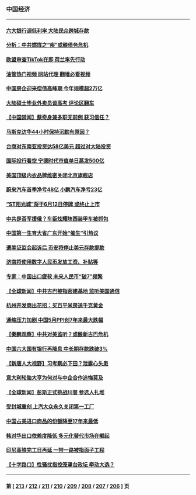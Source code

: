 ### 中国经济
---
#### [六大银行调低利率 大陆民众跨城存款](../../pages/ncid283/n14013998.md?06121645) 
#### [分析：中共燃煤之“疾”或酿债务危机](../../pages/ncid283/n14012605.md?06121645) 
#### [欧盟审查TikTok在即 荷兰率先行动](../../pages/ncid283/n14013812.md?06121645) 
#### [油管热门视频 网站代理 翻墙必看视频](http://138.2.39.72:81/youtube.html?epic-marker?06121645)
#### [中国房企迎来偿债高峰期 今年规模超2万亿](../../pages/ncid283/n14013863.md?06121645) 
#### [大陆硕士毕业外卖员谈高考 评论区翻车](../../pages/ncid283/n14013677.md?06121645) 
#### [【中国禁闻】蔡奇身兼多职无前例 获习信任？](../../pages/ncid283/n14013426.md?06121645) 
#### [马斯克访华44小时保持沉默有原因？](../../pages/ncid283/n14013660.md?06121645) 
#### [台商对东南亚投资达58亿美元 超过对大陆投资](../../pages/ncid283/n14013280.md?06121645) 
#### [国际投行看空 宁德时代市值单日蒸发500亿](../../pages/ncid283/n14013507.md?06121645) 
#### [美国顶级内衣品牌维密关闭北京旗舰店](../../pages/ncid283/n14013443.md?06121645) 
#### [蔚来汽车首季净亏48亿 小鹏汽车净亏23亿](../../pages/ncid283/n14013481.md?06121645) 
#### [“ST阳光城”将于6月12日停牌 或终止上市](../../pages/ncid283/n14013378.md?06121645) 
#### [中共是否军援俄？车臣炫耀陕西装甲车被抓包](../../pages/ncid283/n14013189.md?06121645) 
#### [中国第一生育大省广东开始“催生”引热议](../../pages/ncid283/n14012641.md?06121645) 
#### [遭美证监会起诉后 币安将停止美元存款提款](../../pages/ncid283/n14013219.md?06121645) 
#### [济南将使用数字人民币发放工资、补贴等](../../pages/ncid283/n14013181.md?06121645) 
#### [专家：中国出口疲软 未来人民币“破7”频繁](../../pages/ncid283/n14013081.md?06121645) 
#### [【全球新闻】中共古巴被指密建基地 监听美国通信](../../pages/ncid283/n14013071.md?06121645) 
#### [杭州开发商出花招：买百平米房送千克黄金](../../pages/ncid283/n14012918.md?06121645) 
#### [通缩压力加剧 中国5月PPI创7年来最大跌幅](../../pages/ncid283/n14012933.md?06121645) 
#### [【秦鹏观察】中共对美监听？或酿新古巴危机](../../pages/ncid283/n14012690.md?06121645) 
#### [中国六大国有银行再降息 中长期存款跌破3%](../../pages/ncid283/n14012514.md?06121645) 
#### [【新唐人大视野】习考察必下田？泄露心头患](../../pages/ncid283/n14012503.md?06121645) 
#### [意大利轮胎大亨为何对与中企合作追悔莫及](../../pages/ncid283/n14011825.md?06121645) 
#### [【全球新闻】彭斯正式挑战川普 参选人扎堆](../../pages/ncid283/n14012289.md?06121645) 
#### [受封城重创 上汽大众永久关闭第一工厂](../../pages/ncid283/n14012226.md?06121645) 
#### [中国占美进口商品的份额降至17年来最低](../../pages/ncid283/n14012106.md?06121645) 
#### [韩对华出口依赖度降低 多元化替代市场在崛起](../../pages/ncid283/n14012132.md?06121645) 
#### [印尼高铁完工日再延 一带一路被指面子工程](../../pages/ncid283/n14011899.md?06121645) 
#### [【十字路口】性骚扰指控笼罩台政坛 牵动大选？](../../pages/ncid283/n14011774.md?06121645) 

---
#### 第 [ [213](./213.md?06121645) / [212](./212.md?06121645) / [211](./211.md?06121645) / [210](./210.md?06121645) / [209](./209.md?06121645) / [208](./208.md?06121645) / [207](./207.md?06121645) / [206](./206.md?06121645) ] 页
